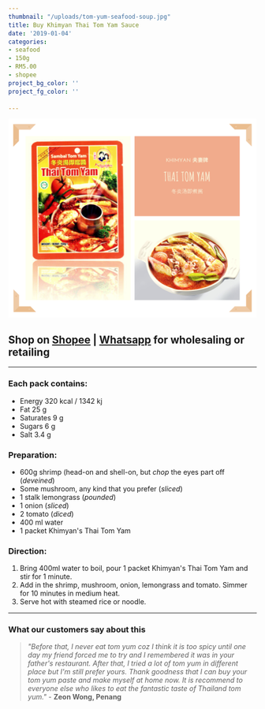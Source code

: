 ```yaml
---
thumbnail: "/uploads/tom-yum-seafood-soup.jpg"
title: Buy Khimyan Thai Tom Yam Sauce
date: '2019-01-04'
categories:
- seafood
- 150g
- RM5.00
- shopee
project_bg_color: ''
project_fg_color: ''

---
```

![](/uploads/thai-tom-yam.png)

## Shop on [Shopee](https://shopee.com.my/Halal-Khimyan-Tom-Yam-Paste-orignal-Bangkok-taste-i.270483561.5837071200) | [Whatsapp](https://wa.link/g0m3jj) for wholesaling or retailing

***

### **Each pack contains:**

* Energy 320 kcal / 1342 kj
* Fat 25 g
* Saturates 9 g
* Sugars 6 g
* Salt 3.4 g

### **Preparation:**

* 600g shrimp (head-on and shell-on, but _chop_ the eyes part off (_deveined_)
* Some mushroom, any kind that you prefer (_sliced_)
* 1 stalk lemongrass (_pounded_)
* 1 onion (_sliced_)
* 2 tomato (_diced_)
* 400 ml water
* 1 packet Khimyan's Thai Tom Yam

### **Direction:**

1. Bring 400ml water to boil, pour 1 packet Khimyan's Thai Tom Yam and stir for 1 minute.
2. Add in the shrimp, mushroom, onion, lemongrass and tomato. Simmer for 10 minutes in medium heat.
3. Serve hot with steamed rice or noodle.

***

### What our customers say about this

> _"Before that, I never eat tom yum coz I think it is too spicy until one day my friend forced me to try and I remembered it was in your father's restaurant. After that, I tried a lot of tom yum in different place but I'm still prefer yours. Thank goodness that I can buy your tom yum paste and make myself at home now. It is recommend to everyone else who likes to eat the fantastic taste of Thailand tom yum."_ - **Zeon Wong, Penang**